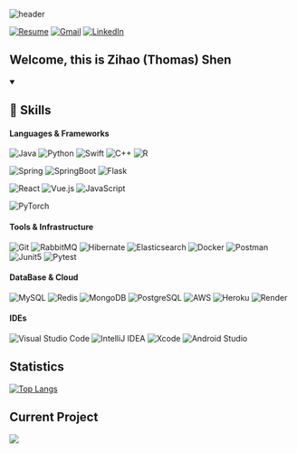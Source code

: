 ![header](https://capsule-render.vercel.app/api?type=waving&color=gradient&height=100&section=header&text=Zihao%20Shen&fontSize=60)

[![Resume](https://img.shields.io/badge/-resume-000000?style=for-the-badge&logo=notion&logoColor=white)](https://zihao-shen.notion.site/zihao-shen/Zihao-Shen-351c4a5552ef4e0993cdb494befea2f5)
[![Gmail](https://img.shields.io/badge/-gmail-c14438?style=for-the-badge&logo=Gmail&logoColor=white)](mailto:thomas.shen.98@gmail.com)
[![LinkedIn](https://img.shields.io/badge/LinkedIn-0077B5?style=for-the-badge&logo=linkedin&logoColor=white)](https://www.linkedin.com/in/zihao-shen/)

## Welcome, this is Zihao (Thomas) Shen

<details open>
<summary></summary>

## 💪 Skills
#### Languages & Frameworks
![Java](https://img.shields.io/badge/java-%23ED8B00.svg?style=for-the-badge&logo=java&logoColor=white)
![Python](https://img.shields.io/badge/python-3776AB?style=for-the-badge&logo=python&logoColor=white)
![Swift](https://img.shields.io/badge/swift-F05138?style=for-the-badge&logo=swift&logoColor=white)
![C++](https://img.shields.io/badge/cplusplus-00599C?style=for-the-badge&logo=cplusplus&logoColor=white)
![R](https://img.shields.io/badge/r-276DC3?style=for-the-badge&logo=r&logoColor=white)

![Spring](https://img.shields.io/badge/spring-%236DB33F.svg?style=for-the-badge&logo=spring&logoColor=white)
![SpringBoot](https://img.shields.io/badge/springboot-6DB33F?style=for-the-badge&logo=springboot&logoColor=white)
![Flask](https://img.shields.io/badge/flask-000000?style=for-the-badge&logo=flask&logoColor=white)

![React](https://img.shields.io/badge/react-61DAFB?style=for-the-badge&logo=react&logoColor=white)
![Vue.js](https://img.shields.io/badge/vue.js-4FC08D?style=for-the-badge&logo=vue.js&logoColor=white)
![JavaScript](https://img.shields.io/badge/javascript-F7DF1E?style=for-the-badge&logo=javascript&logoColor=white)

![PyTorch](https://img.shields.io/badge/pytorch-EE4C2C?style=for-the-badge&logo=pytorch&logoColor=white)


#### Tools & Infrastructure
![Git](https://img.shields.io/badge/git-%23F05033.svg?style=for-the-badge&logo=git&logoColor=white)
![RabbitMQ](https://img.shields.io/badge/rabbitmq-FF6600?style=for-the-badge&logo=rabbitmq&logoColor=white)
![Hibernate](https://img.shields.io/badge/hibernate-59666C?style=for-the-badge&logo=hibernate&logoColor=white)
![Elasticsearch](https://img.shields.io/badge/elasticsearch-005571?style=for-the-badge&logo=elasticsearch&logoColor=white)
![Docker](https://img.shields.io/badge/docker-2496ED?style=for-the-badge&logo=docker&logoColor=white)
![Postman](https://img.shields.io/badge/postman-FF6C37?style=for-the-badge&logo=postman&logoColor=white)
![Junit5](https://img.shields.io/badge/junit5-25A162?style=for-the-badge&logo=junit5&logoColor=white)
![Pytest](https://img.shields.io/badge/pytest-0A9EDC?style=for-the-badge&logo=pytest&logoColor=white)


#### DataBase & Cloud
![MySQL](https://img.shields.io/badge/mysql-%2300f.svg?style=for-the-badge&logo=mysql&logoColor=white)
![Redis](https://img.shields.io/badge/redis-%23DD0031.svg?style=for-the-badge&logo=redis&logoColor=white)
![MongoDB](https://img.shields.io/badge/mongodb-47A248?style=for-the-badge&logo=mongodb&logoColor=white)
![PostgreSQL](https://img.shields.io/badge/postgresql-4169E1?style=for-the-badge&logo=postgresql&logoColor=white)
![AWS](https://img.shields.io/badge/AWS-%23FF9900.svg?style=for-the-badge&logo=amazon-aws&logoColor=white)
![Heroku](https://img.shields.io/badge/heroku-%23430098.svg?style=for-the-badge&logo=heroku&logoColor=white)
![Render](https://img.shields.io/badge/render-46E3B7?style=for-the-badge&logo=render&logoColor=white)

#### IDEs
![Visual Studio Code](https://img.shields.io/badge/vscode-007ACC?style=for-the-badge&logo=visualstudiocode&logoColor=white)
![IntelliJ IDEA](https://img.shields.io/badge/IntelliJIDEA-000000.svg?style=for-the-badge&logo=intellij-idea&logoColor=white)
![Xcode](https://img.shields.io/badge/xcode-147EFB?style=for-the-badge&logo=xcode&logoColor=white)
![Android Studio](https://img.shields.io/badge/androidstudio-3DDC84?style=for-the-badge&logo=androidstudio&logoColor=white)

</details>

## Statistics

[![Top Langs](https://github-readme-stats.vercel.app/api/top-langs/?username=zhaojun-szh-9815&size_weight=0.5&count_weight=0.5&layout=donut)](https://github.com/anuraghazra/github-readme-stats)

<!-- ![GitHub stats](https://github-readme-stats.vercel.app/api?username=zhaojun-szh-9815&show_icons=true) -->


## Current Project

<a href="https://github.com/zhaojun-szh-9815/rag-chatbot">
 <img src= "https://github-readme-stats.vercel.app/api/pin/?username=zhaojun-szh-9815&repo=rag-chatbot">
</a>